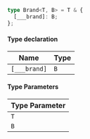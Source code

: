 ```ts
type Brand<T, B> = T & {
  [___brand]: B;
};
```

#### Type declaration

| Name         | Type |
| ------------ | ---- |
| `[___brand]` | `B`  |

#### Type Parameters

| Type Parameter |
| -------------- |
| `T`            |
| `B`            |
